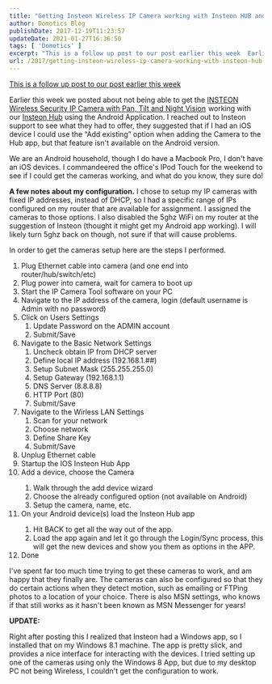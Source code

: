 ```yaml
---
title: "Getting Insteon Wireless IP Camera working with Insteon HUB and Android"
author: Domotics Blog
publishDate: 2017-12-19T11:23:57
updateDate: 2021-01-27T16:36:50
tags: [ 'Domotics' ]
excerpt: "This is a follow up post to our post earlier this week  Earlier this week we posted about not being able to get the INSTEON Wireless Security IP Camera with Pan, Tilt and Night Vision working with our Insteon Hub using the Android Application. I reached out to Insteon support to see what they had to offer, they suggested that if I had an iOS device I could use the &ldquo;Add existing&rdquo; option when adding the Camera to the Hub app, but that feature isn't available on the Android version.  We are&nbsp;an Android household, though I do have a Macbook Pro, I don't have an iOS devices. I commandeered the office's IPod Touch for the weekend to see if I could get the cameras working, and what do you know, they sure do! "
url: /2017/getting-insteon-wireless-ip-camera-working-with-insteon-hub-and-android  # Use the generated URL with year
---
```

<p><a href="https://www.chrishammond.com/blog/itemid/2715/using-the-insteon-wireless-ip-camera-with-the-inst" target="_blank">This is a follow up post to our post earlier this week</a></p>    <p>Earlier this week we posted about not being able to get the <a href="https://click.linksynergy.com/link?id=5s9KOchWgxI&amp;offerid=290539.80466&amp;type=2&amp;murl=http%3A%2F%2Fwww.smarthome.com%2F75790.html">INSTEON Wireless Security IP Camera with Pan, Tilt and Night Vision</a><img alt="" height="1" src="https://ad.linksynergy.com/fs-bin/show?id=5s9KOchWgxI&amp;bids=290539.80466&amp;type=2&amp;subid=0" style="border-width: 0px; border-style: solid;" width="1" /> working with our <a href="https://cjh.am/insteonHub" target="_blank">Insteon Hub</a> using the Android Application. I reached out to Insteon support to see what they had to offer, they suggested that if I had an iOS device I could use the &ldquo;Add existing&rdquo; option when adding the Camera to the Hub app, but that feature isn't available on the Android version.</p>    <p>We are&nbsp;an Android household, though I do have a Macbook Pro, I don't have an iOS devices. I commandeered the office's IPod Touch for the weekend to see if I could get the cameras working, and what do you know, they sure do!</p>    <p><strong>A few notes about my configuration.</strong> I chose to setup my IP cameras with fixed IP addresses, instead of DHCP, so I had a specific range of IPs configured on my router that are available for assignment. I assigned the cameras to those options. I also disabled the 5ghz WiFi on my router at the suggestion of Insteon (thought it might get my Android app working). I will likely turn 5ghz back on though, not sure if that will cause problems.</p> <p>In order to get the cameras setup here are the steps I performed.</p> <ol>     <li>Plug Ethernet cable into camera (and one end into router/hub/switch/etc) </li>     <li>Plug power into camera, wait for camera to boot up </li>     <li>Start the IP Camera Tool software on your PC </li>     <li>Navigate to the IP address of the camera, login (default username is Admin with no password) </li>     <li>Click on Users Settings     <ol>         <li>Update Password on the ADMIN account </li>         <li>Submit/Save</li>     </ol>     </li>     <li>Navigate to the Basic Network Settings     <ol>         <li>Uncheck obtain IP from DHCP server </li>         <li>Define local IP address (192.168.1.##) </li>         <li>Setup Subnet Mask (255.255.255.0) </li>         <li>Setup Gateway (192.168.1.1) </li>         <li>DNS Server (8.8.8.8) </li>         <li>HTTP Port (80) </li>         <li>Submit/Save</li>     </ol>     </li>     <li>Navigate to the Wirless LAN Settings     <ol>         <li>Scan for your network </li>         <li>Choose network </li>         <li>Define Share Key </li>         <li>Submit/Save</li>     </ol>     </li>     <li>Unplug Ethernet cable </li>     <li>Startup the IOS Insteon Hub App </li>     <li>Add a device, choose the Camera </li>     <ol>         <li>Walk through the add device wizard </li>         <li>Choose the already configured option (not available on Android) </li>         <li>Setup the camera, name, etc.</li>     </ol>     <li>On your Android device(s) load the Insteon Hub app</li>     <ol>         <li>Hit BACK&nbsp;to get all the way out of the app. </li>         <li>Load the app again and let it go through the Login/Sync process, this will get the new devices and show you them as options in the APP.</li>     </ol>     <li>Done</li> </ol> <p>I've spent far too much time trying to get these cameras to work, and am happy that they finally are. The cameras can also be configured so that they do certain actions when they detect motion, such as emailing or FTPing photos to a location of your choice. There is also MSN settings, who knows if that still works as it hasn't been known as MSN Messenger for years! </p> <p><strong>UPDATE:</strong></p> <p>Right after posting this I realized that Insteon had&nbsp;a Windows app, so I installed that on my Windows 8.1 machine. The app is pretty slick, and provides a nice interface for interacting with the devices. I tried setting up one of the cameras using only the Windows 8 App, but due to my desktop PC not being Wireless, I couldn't get the configuration to work.&nbsp;</p> 
